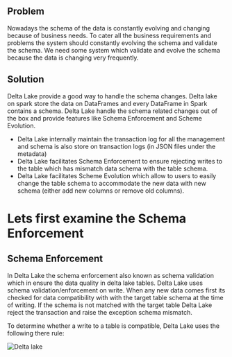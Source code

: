 
## Problem
Nowadays the schema of the data is constantly evolving and changing because of business needs. To cater all the business requirements and problems the system should constantly evolving the schema and validate the schema. We need some system which validate and evolve the schema because the data is changing very frequently.

## Solution
Delta Lake provide a good way to handle the schema changes. Delta lake on spark store the data on DataFrames and every DataFrame in Spark contains a schema. Delta Lake handle the schema related changes out of the box and provide features like Schema Enforcement and Scheme Evolution.

 - Delta Lake internally maintain the transaction log for all the management and schema is also store on transaction logs (in JSON files under the metadata)
 - Delta Lake facilitates Schema Enforcement to ensure rejecting writes to the table which has mismatch data schema with the table schema.
 - Delta Lake facilitates Scheme Evolution which allow to users to easily change the table schema to accommodate the new data with new schema (either add new columns or remove old columns).
 

# Lets first examine the Schema Enforcement

## Schema Enforcement

In Delta Lake the schema enforcement also known as schema validation which in ensure the data quality in delta lake tables. Delta Lake uses schema validation/enforcement on write. When any new data comes first its checked for data compatibility with with the target table schema at the time of writing. If the schema is not matched with the target table Delta Lake reject the transaction and raise the exception schema mismatch.

 To determine whether a write to a table is compatible, Delta Lake uses the following there rule:


![Delta lake](https://github.com/gurditsingh/blog/blob/gh-pages/_screenshots/dl_ep3.jpg?raw=true)

<!--stackedit_data:
eyJoaXN0b3J5IjpbLTIwODk4NDY4NDcsLTIwMDQ1MTczMjIsLT
E2NDMyNjE2NDMsLTE5MjgwMDc0ODksNzQ3MDU5MDc5LDY3MTUy
ODUxNSwtNjkxODE3ODQ0LDEyNTUxMDg2LC0zMDIyMTM1NjksLT
Y2NzUxODUwMywtMTY3MDI4NTM3MiwyMDk1OTQ3NTc4LDEyNjAw
MTIyMjMsMTI1MDU1Njg1MCw2MTk4NjI1OTIsLTE3NTc0MjM0ND
YsLTE4MTcyMTk0LDIxMTQyMTU1OTQsMTA0NjYyMTQsLTEzMDU1
MjM1NjddfQ==
-->
